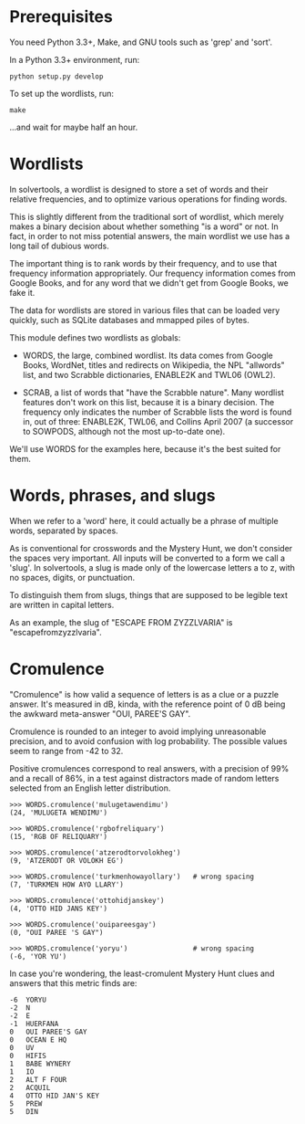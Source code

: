 Prerequisites
=============
You need Python 3.3+, Make, and GNU tools such as 'grep' and 'sort'.

In a Python 3.3+ environment, run:

    python setup.py develop

To set up the wordlists, run:

    make

...and wait for maybe half an hour.


Wordlists
=========
In solvertools, a wordlist is designed to store a set of words and their
relative frequencies, and to optimize various operations for finding words.

This is slightly different from the traditional sort of wordlist, which
merely makes a binary decision about whether something "is a word" or not.
In fact, in order to not miss potential answers, the main wordlist we use
has a long tail of dubious words.

The important thing is to rank words by their frequency, and to use that
frequency information appropriately. Our frequency information comes from
Google Books, and for any word that we didn't get from Google Books, we
fake it.

The data for wordlists are stored in various files that can be loaded
very quickly, such as SQLite databases and mmapped piles of bytes.

This module defines two wordlists as globals:

- WORDS, the large, combined wordlist. Its data comes from Google Books,
  WordNet, titles and redirects on Wikipedia, the NPL "allwords" list,
  and two Scrabble dictionaries, ENABLE2K and TWL06 (OWL2).

- SCRAB, a list of words that "have the Scrabble nature". Many wordlist
  features don't work on this list, because it is a binary decision.
  The frequency only indicates the number of Scrabble lists the word
  is found in, out of three: ENABLE2K, TWL06, and Collins April 2007
  (a successor to SOWPODS, although not the most up-to-date one).

We'll use WORDS for the examples here, because it's the best suited for
them.


Words, phrases, and slugs
=========================

When we refer to a 'word' here, it could actually be a phrase of multiple
words, separated by spaces.

As is conventional for crosswords and the Mystery Hunt, we don't consider
the spaces very important. All inputs will be converted to a form we call
a 'slug'. In solvertools, a slug is made only of the lowercase letters
a to z, with no spaces, digits, or punctuation.

To distinguish them from slugs, things that are supposed to be legible
text are written in capital letters.

As an example, the slug of "ESCAPE FROM ZYZZLVARIA" is "escapefromzyzzlvaria".


Cromulence
==========

"Cromulence" is how valid a sequence of letters is as a clue or a puzzle
answer. It's measured in dB, kinda, with the reference point of 0 dB being the
awkward meta-answer "OUI, PAREE'S GAY".

Cromulence is rounded to an integer to avoid implying unreasonable
precision, and to avoid confusion with log probability. The possible
values seem to range from -42 to 32.

Positive cromulences correspond to real answers, with a precision of 99% and
a recall of 86%, in a test against distractors made of random letters selected
from an English letter distribution.

    >>> WORDS.cromulence('mulugetawendimu')
    (24, 'MULUGETA WENDIMU')

    >>> WORDS.cromulence('rgbofreliquary')
    (15, 'RGB OF RELIQUARY')

    >>> WORDS.cromulence('atzerodtorvolokheg')
    (9, 'ATZERODT OR VOLOKH EG')

    >>> WORDS.cromulence('turkmenhowayollary')   # wrong spacing
    (7, 'TURKMEN HOW AYO LLARY')

    >>> WORDS.cromulence('ottohidjanskey')
    (4, 'OTTO HID JANS KEY')

    >>> WORDS.cromulence('ouipareesgay')
    (0, "OUI PAREE 'S GAY")

    >>> WORDS.cromulence('yoryu')                # wrong spacing
    (-6, 'YOR YU')

In case you're wondering, the least-cromulent Mystery Hunt clues and answers
that this metric finds are:

    -6  YORYU
    -2  N
    -2  E
    -1  HUERFANA
    0   OUI PAREE'S GAY
    0   OCEAN E HQ
    0   UV
    0   HIFIS
    1   BABE WYNERY
    1   IO
    2   ALT F FOUR
    2   ACQUIL
    4   OTTO HID JAN'S KEY
    5   PREW
    5   DIN

